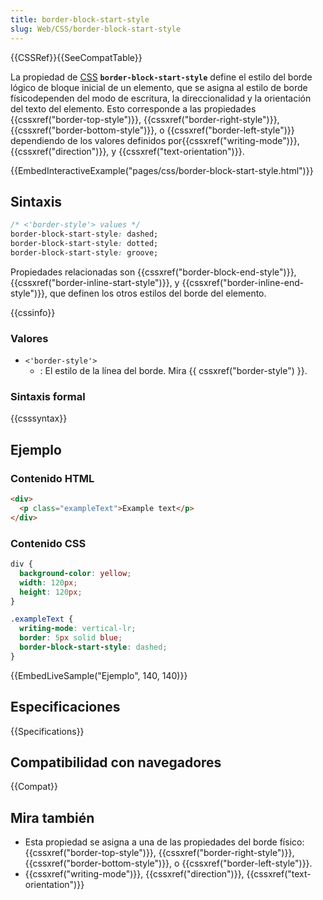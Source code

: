 ```yaml
---
title: border-block-start-style
slug: Web/CSS/border-block-start-style
---
```


{{CSSRef}}{{SeeCompatTable}}

La propiedad de [CSS](/es/docs/Web/CSS) **`border-block-start-style`** define el estilo del borde lógico de bloque inicial de un elemento, que se asigna al estilo de borde físicodependen del modo de escritura, la direccionalidad y la orientación del texto del elemento. Esto corresponde a las propiedades {{cssxref("border-top-style")}}, {{cssxref("border-right-style")}}, {{cssxref("border-bottom-style")}}, o {{cssxref("border-left-style")}} dependiendo de los valores definidos por{{cssxref("writing-mode")}}, {{cssxref("direction")}}, y {{cssxref("text-orientation")}}.

{{EmbedInteractiveExample("pages/css/border-block-start-style.html")}}

## Sintaxis

```css
/* <'border-style'> values */
border-block-start-style: dashed;
border-block-start-style: dotted;
border-block-start-style: groove;
```

Propiedades relacionadas son {{cssxref("border-block-end-style")}}, {{cssxref("border-inline-start-style")}}, y {{cssxref("border-inline-end-style")}}, que definen los otros estilos del borde del elemento.

{{cssinfo}}

### Valores

- `<'border-style'>`
  - : El estilo de la línea del borde. Mira {{ cssxref("border-style") }}.

### Sintaxis formal

{{csssyntax}}

## Ejemplo

### Contenido HTML

```html
<div>
  <p class="exampleText">Example text</p>
</div>
```

### Contenido CSS

```css
div {
  background-color: yellow;
  width: 120px;
  height: 120px;
}

.exampleText {
  writing-mode: vertical-lr;
  border: 5px solid blue;
  border-block-start-style: dashed;
}
```

{{EmbedLiveSample("Ejemplo", 140, 140)}}

## Especificaciones

{{Specifications}}

## Compatibilidad con navegadores

{{Compat}}

## Mira también

- Esta propiedad se asigna a una de las propiedades del borde físico: {{cssxref("border-top-style")}}, {{cssxref("border-right-style")}}, {{cssxref("border-bottom-style")}}, o {{cssxref("border-left-style")}}.
- {{cssxref("writing-mode")}}, {{cssxref("direction")}}, {{cssxref("text-orientation")}}
